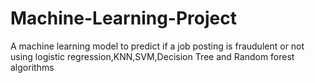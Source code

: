 # Machine-Learning-Project
A machine learning model to predict if a job posting is fraudulent or not using logistic regression,KNN,SVM,Decision Tree and Random forest algorithms

